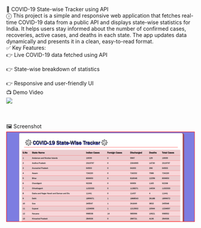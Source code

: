 🦠 COVID-19 State-wise Tracker using API
<br>
ⓘ This project is a simple and responsive web application that fetches real-time COVID-19 data from a public API and displays state-wise statistics for India. It helps users stay informed about the number of confirmed cases, recoveries, active cases, and deaths in each state. The app updates data dynamically and presents it in a clean, easy-to-read format.
<br>
✅ Key Features:
<br>
👉 Live COVID-19 data fetched using API

👉 State-wise breakdown of statistics

👉 Responsive and user-friendly UI
<br>
📺 Demo Video
<br>
<img src="output.gif">

<br>
<br>
🖼️ Screenshot
<br>
<img src="outputimage.png">
